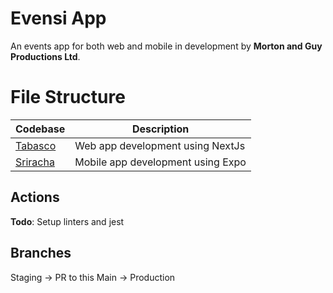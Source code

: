 # Evensi App

An events app for both web and mobile in development by **Morton and Guy Productions Ltd**.

# File Structure

| Codebase             | Description                       |
| -------------------- | --------------------------------- |
| [Tabasco](tabasco)   | Web app development using NextJs  |
| [Sriracha](sriracha) | Mobile app development using Expo |

## Actions

**Todo**: Setup linters and jest

## Branches

Staging -> PR to this
Main -> Production
